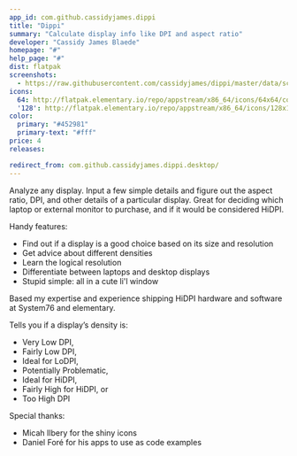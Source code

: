 ```yaml
---
app_id: com.github.cassidyjames.dippi
title: "Dippi"
summary: "Calculate display info like DPI and aspect ratio"
developer: "Cassidy James Blaede"
homepage: "#"
help_page: "#"
dist: flatpak
screenshots:
  - https://raw.githubusercontent.com/cassidyjames/dippi/master/data/screenshot.png
icons:
  64: http://flatpak.elementary.io/repo/appstream/x86_64/icons/64x64/com.github.cassidyjames.dippi.png
  '128': http://flatpak.elementary.io/repo/appstream/x86_64/icons/128x128/com.github.cassidyjames.dippi.png
color:
  primary: "#452981"
  primary-text: "#fff"
price: 4
releases:

redirect_from: com.github.cassidyjames.dippi.desktop/
---
```


<p>Analyze any display. Input a few simple details and figure out the aspect ratio, DPI, and other details of a particular display. Great for deciding which laptop or external monitor to purchase, and if it would be considered HiDPI.</p>
<p>Handy features:</p>
<ul>
<li>Find out if a display is a good choice based on its size and resolution</li>
<li>Get advice about different densities</li>
<li>Learn the logical resolution</li>
<li>Differentiate between laptops and desktop displays</li>
<li>Stupid simple: all in a cute li'l window</li>
</ul>
<p>Based my expertise and experience shipping HiDPI hardware and software at System76 and elementary.</p>
<p>Tells you if a display’s density is:</p>
<ul>
<li>Very Low DPI,</li>
<li>Fairly Low DPI,</li>
<li>Ideal for LoDPI,</li>
<li>Potentially Problematic,</li>
<li>Ideal for HiDPI,</li>
<li>Fairly High for HiDPI, or</li>
<li>Too High DPI</li>
</ul>
<p>Special thanks:</p>
<ul>
<li>Micah Ilbery for the shiny icons</li>
<li>Daniel Foré for his apps to use as code examples</li>
</ul>